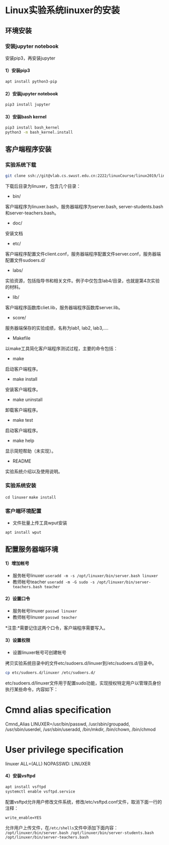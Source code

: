 # Linux实验系统linuxer的安装

## 环境安装
### 安装jupyter notebook
安装pip3，再安装jupyter
#### 1）安装pip3
```bash
apt install python3-pip
```
#### 2）安装jupyter notebook
```bash
pip3 install jupyter
```
#### 3）安装bash kernel
```bash
pip3 install bash_kernel
python3 -m bash_kernel.install
```

## 客户端程序安装

### 实验系统下载

```bash
git clone ssh://git@vlab.cs.swust.edu.cn:2222/linuxCourse/linux2019/linuxer.git
```

下载后目录为linuxer，包含几个目录：

* bin/

客户端程序为linuxer.bash，服务器端程序为server.bash, server-students.bash和server-teachers.bash。

* doc/

安装文档

* etc/

客户端程序配置文件client.conf，服务器端程序配置文件server.conf，服务器端配置文件sudoers.d/

* labs/

实验资源，包括指导书和相关文件。例子中仅包含lab4/目录，也就是第4次实验的材料。

* lib/

客户端程序函数库cliet.lib，服务器端程序函数库server.lib。

* score/

服务器端保存的实验成绩，名称为lab1, lab2, lab3,....

* Makefile

以make工具简化客户端程序测试过程，主要的命令包括：

  * make

启动客户端程序。

  * make install

安装客户端程序。

  * make uninstall

卸载客户端程序。

  * make test

启动客户端程序。

  * make help

显示简短帮助（未实现）。

* README

实验系统介绍以及使用说明。

### 实验系统安装

`cd linuxer`
`make install`

### 客户端环境配置

* 文件批量上传工具wput安装

```bash
apt install wput
```

## 配置服务器端环境

#### 1）增加帐号
* 服务帐号linuxer
`useradd -m -s /opt/linuxer/bin/server.bash linuxer`
* 教师帐号teacher
`useradd -m -G sudo -s /opt/linuxer/bin/server-teachers.bash teacher`

#### 2）设置口令
* 服务帐号linuxer
`passwd linuxer`
* 教师帐号linuxer
`passwd teacher`

*注意:*需要记住这两个口令，客户端程序需要写入。

#### 3）设置权限

* 设置linuxer帐号可创建帐号

拷贝实验系统目录中的文件etc/sudoers.d/linuxer到/etc/sudoers.d/目录中。

```bash
cp etc/sudoers.d/linuxer /etc/sudoers.d/
```

etc/sudoers.d/linuxer文件用于配置sudo功能，实现授权特定用户以管理员身份执行某些命令，内容如下：

# Cmnd alias specification
Cmnd_Alias LINUXER=/usr/bin/passwd, /usr/sbin/groupadd, /usr/sbin/userdel, /usr/sbin/useradd, /bin/mkdir, /bin/chown, /bin/chmod
# User privilege specification
linuxer ALL=(ALL) NOPASSWD: LINUXER

#### 4）安装vsftpd

```bash
apt install vsftpd
systemctl enable vsftpd.service
```

配置vsftpd允许用户修改文件系统，修改/etc/vsftpd.conf文件，取消下面一行的注释：

`write_enable=YES`

允许用户上传文件，在`/etc/shells`文件中添加下面内容：
`
    /opt/linuxer/bin/server.bash
    /opt/linuxer/bin/server-students.bash
    /opt/linuxer/bin/server-teachers.bash
`
